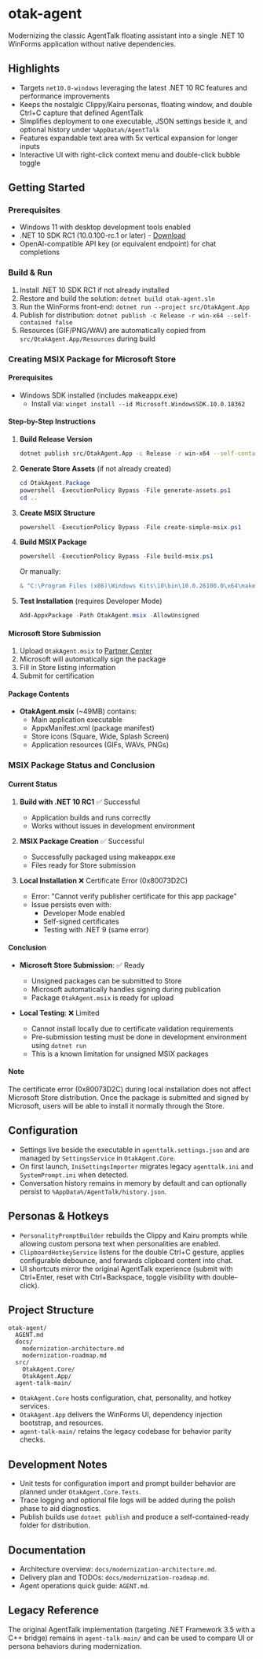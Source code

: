 # otak-agent

Modernizing the classic AgentTalk floating assistant into a single .NET 10 WinForms application without native dependencies.

## Highlights
- Targets `net10.0-windows` leveraging the latest .NET 10 RC features and performance improvements
- Keeps the nostalgic Clippy/Kairu personas, floating window, and double Ctrl+C capture that defined AgentTalk
- Simplifies deployment to one executable, JSON settings beside it, and optional history under `%AppData%/AgentTalk`
- Features expandable text area with 5x vertical expansion for longer inputs
- Interactive UI with right-click context menu and double-click bubble toggle

## Getting Started
### Prerequisites
- Windows 11 with desktop development tools enabled
- .NET 10 SDK RC1 (10.0.100-rc.1 or later) - [Download](https://dotnet.microsoft.com/download/dotnet/10.0)
- OpenAI-compatible API key (or equivalent endpoint) for chat completions

### Build & Run
1. Install .NET 10 SDK RC1 if not already installed
2. Restore and build the solution: `dotnet build otak-agent.sln`
3. Run the WinForms front-end: `dotnet run --project src/OtakAgent.App`
4. Publish for distribution: `dotnet publish -c Release -r win-x64 --self-contained false`
5. Resources (GIF/PNG/WAV) are automatically copied from `src/OtakAgent.App/Resources` during build

### Creating MSIX Package for Microsoft Store

#### Prerequisites
- Windows SDK installed (includes makeappx.exe)
  - Install via: `winget install --id Microsoft.WindowsSDK.10.0.18362`

#### Step-by-Step Instructions

1. **Build Release Version**
   ```bash
   dotnet publish src/OtakAgent.App -c Release -r win-x64 --self-contained false -o ./publish
   ```

2. **Generate Store Assets** (if not already created)
   ```powershell
   cd OtakAgent.Package
   powershell -ExecutionPolicy Bypass -File generate-assets.ps1
   cd ..
   ```

3. **Create MSIX Structure**
   ```powershell
   powershell -ExecutionPolicy Bypass -File create-simple-msix.ps1
   ```

4. **Build MSIX Package**
   ```powershell
   powershell -ExecutionPolicy Bypass -File build-msix.ps1
   ```

   Or manually:
   ```powershell
   & "C:\Program Files (x86)\Windows Kits\10\bin\10.0.26100.0\x64\makeappx.exe" pack /d OtakAgent_MSIX /p OtakAgent.msix /nv /o
   ```

5. **Test Installation** (requires Developer Mode)
   ```powershell
   Add-AppxPackage -Path OtakAgent.msix -AllowUnsigned
   ```

#### Microsoft Store Submission
1. Upload `OtakAgent.msix` to [Partner Center](https://partner.microsoft.com/dashboard)
2. Microsoft will automatically sign the package
3. Fill in Store listing information
4. Submit for certification

#### Package Contents
- **OtakAgent.msix** (~49MB) contains:
  - Main application executable
  - AppxManifest.xml (package manifest)
  - Store icons (Square, Wide, Splash Screen)
  - Application resources (GIFs, WAVs, PNGs)

### MSIX Package Status and Conclusion

#### Current Status
1. **Build with .NET 10 RC1** ✅ Successful
   - Application builds and runs correctly
   - Works without issues in development environment

2. **MSIX Package Creation** ✅ Successful
   - Successfully packaged using makeappx.exe
   - Files ready for Store submission

3. **Local Installation** ❌ Certificate Error (0x80073D2C)
   - Error: "Cannot verify publisher certificate for this app package"
   - Issue persists even with:
     - Developer Mode enabled
     - Self-signed certificates
     - Testing with .NET 9 (same error)

#### Conclusion
- **Microsoft Store Submission**: ✅ Ready
  - Unsigned packages can be submitted to Store
  - Microsoft automatically handles signing during publication
  - Package `OtakAgent.msix` is ready for upload

- **Local Testing**: ❌ Limited
  - Cannot install locally due to certificate validation requirements
  - Pre-submission testing must be done in development environment using `dotnet run`
  - This is a known limitation for unsigned MSIX packages

#### Note
The certificate error (0x80073D2C) during local installation does not affect Microsoft Store distribution. Once the package is submitted and signed by Microsoft, users will be able to install it normally through the Store.

## Configuration
- Settings live beside the executable in `agenttalk.settings.json` and are managed by `SettingsService` in `OtakAgent.Core`.
- On first launch, `IniSettingsImporter` migrates legacy `agenttalk.ini` and `SystemPrompt.ini` when detected.
- Conversation history remains in memory by default and can optionally persist to `%AppData%/AgentTalk/history.json`.

## Personas & Hotkeys
- `PersonalityPromptBuilder` rebuilds the Clippy and Kairu prompts while allowing custom persona text when personalities are enabled.
- `ClipboardHotkeyService` listens for the double Ctrl+C gesture, applies configurable debounce, and forwards clipboard content into chat.
- UI shortcuts mirror the original AgentTalk experience (submit with Ctrl+Enter, reset with Ctrl+Backspace, toggle visibility with double-click).

## Project Structure
```
otak-agent/
  AGENT.md
  docs/
    modernization-architecture.md
    modernization-roadmap.md
  src/
    OtakAgent.Core/
    OtakAgent.App/
  agent-talk-main/
```

- `OtakAgent.Core` hosts configuration, chat, personality, and hotkey services.
- `OtakAgent.App` delivers the WinForms UI, dependency injection bootstrap, and resources.
- `agent-talk-main/` retains the legacy codebase for behavior parity checks.

## Development Notes
- Unit tests for configuration import and prompt builder behavior are planned under `OtakAgent.Core.Tests`.
- Trace logging and optional file logs will be added during the polish phase to aid diagnostics.
- Publish builds use `dotnet publish` and produce a self-contained-ready folder for distribution.

## Documentation
- Architecture overview: `docs/modernization-architecture.md`.
- Delivery plan and TODOs: `docs/modernization-roadmap.md`.
- Agent operations quick guide: `AGENT.md`.

## Legacy Reference
The original AgentTalk implementation (targeting .NET Framework 3.5 with a C++ bridge) remains in `agent-talk-main/` and can be used to compare UI or persona behaviors during modernization.
